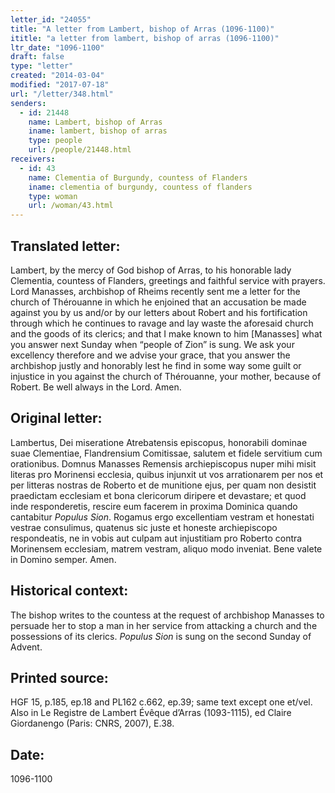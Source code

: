```yaml
---
letter_id: "24055"
title: "A letter from Lambert, bishop of Arras (1096-1100)"
ititle: "a letter from lambert, bishop of arras (1096-1100)"
ltr_date: "1096-1100"
draft: false
type: "letter"
created: "2014-03-04"
modified: "2017-07-18"
url: "/letter/348.html"
senders:
  - id: 21448
    name: Lambert, bishop of Arras
    iname: lambert, bishop of arras
    type: people
    url: /people/21448.html
receivers:
  - id: 43
    name: Clementia of Burgundy, countess of Flanders
    iname: clementia of burgundy, countess of flanders
    type: woman
    url: /woman/43.html
---
```

<h2> Translated letter:</h2><p>Lambert, by the mercy of God bishop of Arras, to his honorable lady Clementia, countess of Flanders, greetings and faithful service with prayers. Lord Manasses, archbishop of Rheims recently sent me a letter for the church of Thérouanne in which he enjoined that an accusation be made against you by us and/or by our letters about Robert and his fortification through which he continues to ravage and lay waste the aforesaid church and the goods of its clerics; and that I make known to him [Manasses] what you answer next Sunday when “people of Zion” is sung. We ask your excellency therefore and we advise your grace, that you answer the archbishop justly and honorably lest he find in some way some guilt or injustice in you against the church of Thérouanne, your mother, because of Robert. Be well always in the Lord. Amen.</p><h2 class="mt-4"> Original letter:</h2><p>Lambertus, Dei miseratione Atrebatensis episcopus, honorabili dominae suae Clementiae, Flandrensium Comitissae, salutem et fidele servitium cum orationibus. Domnus Manasses Remensis archiepiscopus nuper mihi misit literas pro Morinensi ecclesia, quibus injunxit ut vos arrationarem per nos et per litteras nostras de Roberto et de munitione ejus, per quam non desistit praedictam ecclesiam et bona clericorum diripere et devastare; et quod inde responderetis, rescire eum facerem in proxima Dominica quando cantabitur <em>Populus Sion</em>. Rogamus ergo excellentiam vestram et honestati vestrae consulimus, quatenus sic juste et honeste archiepiscopo respondeatis, ne in vobis aut culpam aut injustitiam pro Roberto contra Morinensem ecclesiam, matrem vestram, aliquo modo inveniat. Bene valete in Domino semper. Amen.</p><h2 class="mt-4"> Historical context:</h2><p>The bishop writes to the countess at the request of archbishop Manasses to persuade her to stop a man in her service from attacking a church and the possessions of its clerics. <em>Populus Sion</em> is sung on the second Sunday of Advent.</p><h2 class="mt-4"> Printed source:</h2>HGF 15, p.185, ep.18 and PL162 c.662, ep.39; same text except one et/vel.  Also in Le Registre de Lambert Évêque d’Arras (1093-1115), ed Claire Giordanengo (Paris:  CNRS, 2007), E.38.
<h2 class="mt-4"> Date:</h2>1096-1100